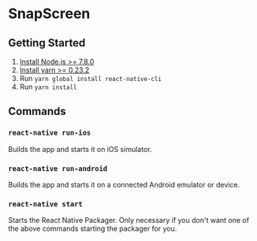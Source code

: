 # SnapScreen

## Getting Started

1. [Install Node.js >= 7.8.0](https://nodejs.org/en/download/package-manager/)
2. [Install yarn >= 0.23.2](https://yarnpkg.com/lang/en/docs/install/)
3. Run `yarn global install react-native-cli`
3. Run `yarn install`

## Commands

### `react-native run-ios`

Builds the app and starts it on iOS simulator.

### `react-native run-android`

Builds the app and starts it on a connected Android emulator or device.

### `react-native start`

Starts the React Native Packager. Only necessary if you don't want one of the
above commands starting the packager for you.
